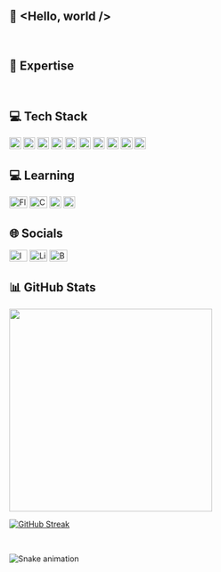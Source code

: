 ## 👋 <Hello, world />
</br>

## 🚀 Expertise
</br>

## 💻 Tech Stack
<a href="https://www.w3.org/TR/html5/" title="HTML5"><img src="https://github.com/get-icon/geticon/raw/master/icons/html-5.svg" alt="HTML5" width="21px" height="21px"></a>
<a href="https://www.w3.org/TR/CSS/" title="CSS3"><img src="https://github.com/get-icon/geticon/raw/master/icons/css-3.svg" alt="CSS3" width="21px" height="21px"></a>
<a href="https://developer.mozilla.org/en-US/docs/Web/JavaScript" title="JavaScript"><img src="https://github.com/get-icon/geticon/raw/master/icons/javascript.svg" alt="JavaScript" width="21px" height="21px"></a>
<a href="https://www.typescriptlang.org/" title="Typescript"><img src="https://github.com/get-icon/geticon/raw/master/icons/typescript-icon.svg" alt="Typescript" width="21px" height="21px"></a>
<a href="https://reactjs.org/" title="React"><img src="https://github.com/get-icon/geticon/raw/master/icons/react.svg" alt="React" width="21px" height="21px"></a>
<a href="https://nextjs.org/" title="Next.js"><img src="https://github.com/get-icon/geticon/raw/master/icons/nextjs-icon.svg" alt="Next.js" width="21px" height="21px"></a>
<a href="https://vuejs.org/" title="Vue.js"><img src="https://github.com/get-icon/geticon/raw/master/icons/vue.svg" alt="Vue.js" width="21px" height="21px"></a>
<a href="https://angular.io/" title="Angular"><img src="https://github.com/get-icon/geticon/raw/master/icons/angular-icon.svg" alt="Angular" width="21px" height="21px"></a>
<a href="https://sass-lang.com/" title="Sass"><img src="https://github.com/get-icon/geticon/raw/master/icons/sass.svg" alt="Sass" width="21px" height="21px"></a>
<a href="https://getbootstrap.com/" title="Bootstrap"><img src="https://github.com/get-icon/geticon/raw/master/icons/bootstrap.svg" alt="Bootstrap" width="21px" height="21px"></a>

## 💻 Learning
<a href="https://flutter.dev/" title="Flutter"><img src="https://github.com/get-icon/geticon/raw/master/icons/flutter.svg" alt="Flutter" width="32px" height="21px"></a>
<a href="https://dotnet.microsoft.com/pt-br/languages/csharp/" title="C#"><img src="https://github.com/get-icon/geticon/raw/master/icons/c-sharp.svg" alt="C#" width="32px" height="21px"></a>
<a href="https://www.python.org/" title="Python"><img src="https://github.com/get-icon/geticon/raw/master/icons/python.svg" alt="Python" width="21px" height="21px"></a>
<a href="https://nodejs.org/" title="Node.js"><img src="https://github.com/get-icon/geticon/raw/master/icons/nodejs-icon.svg" alt="Node.js" width="21px" height="21px"></a>

## 🌐 Socials
<a href="https://instagram.com/csariu" title="Instagram"><img src="https://github.com/get-icon/geticon/raw/master/icons/instagram-icon.svg" alt="Instagram" width="32px" height="21px"></a>
<a href="https://linkedin.com/in/pedrocesario" title="Linkedin"><img src="https://github.com/get-icon/geticon/raw/master/icons/linkedin-icon.svg" alt="Linkedin" width="32px" height="21px"></a>
<a href="https://behance.net/pedrocesario" title="Behance"><img src="https://github.com/get-icon/geticon/raw/master/icons/behance-icon.svg" alt="Behance" width="32px" height="21px"></a>

## 📊 GitHub Stats
<img src="https://github-readme-stats-wheat-two-53.vercel.app/api?username=csariu&theme=monokai&hide_border=false&include_all_commits=false&count_private=false"  width="364px"/>

[![GitHub Streak](https://github-readme-streak-stats.herokuapp.com?user=csariu&theme=monokai&mode=weekly)](https://git.io/streak-stats)

</br>

![Snake animation](https://github.com/rafaballerini2/rafaballerini2/blob/output/github-contribution-grid-snake.svg)
